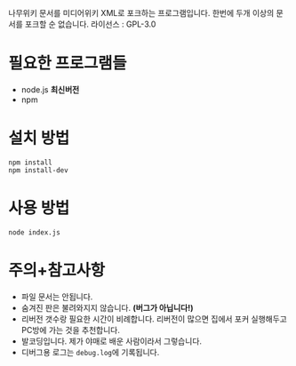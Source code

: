 나무위키 문서를 미디어위키 XML로 포크하는 프로그램입니다. 한번에 두개 이상의 문서를 포크할 순 없습니다.
라이선스 : GPL-3.0

# 필요한 프로그램들
* node.js **최신버전**
* npm

# 설치 방법
```
npm install
npm install-dev
```

# 사용 방법
```
node index.js
```

# 주의+참고사항
* 파일 문서는 안됩니다.
* 숨겨진 판은 불려와지지 않습니다. **(버그가 아닙니다!)**
* 리버전 갯수랑 필요한 시간이 비례합니다. 리버전이 많으면 집에서 포커 실행해두고 PC방에 가는 것을 추천합니다.
* 발코딩입니다. 제가 야매로 배운 사람이라서 그렇습니다.
* 디버그용 로그는 `debug.log`에 기록됩니다.
